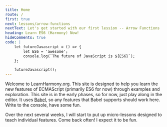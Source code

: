 ```yaml
---
title: Home
route: /
first: true
next: lessons/arrow-functions
nextText: Let's get started with our first lession -- Arrow Functions
heading: Learn ES6 (Harmony) Now!
hideComments: true
code: |
    let futureJavascript = () => {
        let ES6 = 'awesome';
        console.log(`The future of JavaScript is ${ES6}`);
    };

    futureJavascript();
---
```


Welcome to LearnHarmony.org.  This site is designed to help you learn the new features of ECMAScript (primarily ES6 for now) through examples and exploration.  This site is in the early phases, so for now, just play along in the editor.  It uses [Babel](http://babeljs.io), so any features that Babel supports should work here.  Write to the console, have some fun.

Over the next several weeks, I will start to put up micro-lessons designed to teach individual features.  Come back often! I expect it to be fun.